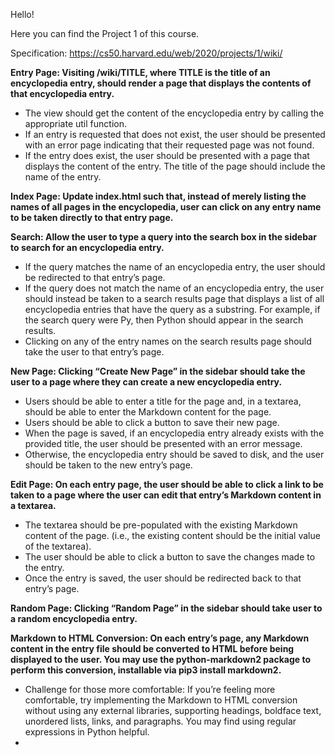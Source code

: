 Hello!

Here you can find the Project 1 of this course.

Specification: https://cs50.harvard.edu/web/2020/projects/1/wiki/

**Entry Page: Visiting /wiki/TITLE, where TITLE is the title of an encyclopedia entry, should render a page that displays the contents of that encyclopedia entry.**
* The view should get the content of the encyclopedia entry by calling the appropriate util function.
* If an entry is requested that does not exist, the user should be presented with an error page indicating that their requested page was not found.
* If the entry does exist, the user should be presented with a page that displays the content of the entry. The title of the page should include the name of the entry.

**Index Page: Update index.html such that, instead of merely listing the names of all pages in the encyclopedia, user can click on any entry name to be taken directly to that entry page.**

**Search: Allow the user to type a query into the search box in the sidebar to search for an encyclopedia entry.**
* If the query matches the name of an encyclopedia entry, the user should be redirected to that entry’s page.
* If the query does not match the name of an encyclopedia entry, the user should instead be taken to a search results page that displays a list of all encyclopedia entries that have the query as a substring. For example, if the search query were Py, then Python should appear in the search results.
* Clicking on any of the entry names on the search results page should take the user to that entry’s page.

**New Page: Clicking “Create New Page” in the sidebar should take the user to a page where they can create a new encyclopedia entry.**
* Users should be able to enter a title for the page and, in a textarea, should be able to enter the Markdown content for the page.
* Users should be able to click a button to save their new page.
* When the page is saved, if an encyclopedia entry already exists with the provided title, the user should be presented with an error message.
* Otherwise, the encyclopedia entry should be saved to disk, and the user should be taken to the new entry’s page.

**Edit Page: On each entry page, the user should be able to click a link to be taken to a page where the user can edit that entry’s Markdown content in a textarea.**
* The textarea should be pre-populated with the existing Markdown content of the page. (i.e., the existing content should be the initial value of the textarea).
* The user should be able to click a button to save the changes made to the entry.
* Once the entry is saved, the user should be redirected back to that entry’s page.

**Random Page: Clicking “Random Page” in the sidebar should take user to a random encyclopedia entry.**

**Markdown to HTML Conversion: On each entry’s page, any Markdown content in the entry file should be converted to HTML before being displayed to the user. You may use the python-markdown2 package to perform this conversion, installable via pip3 install markdown2.**
* Challenge for those more comfortable: If you’re feeling more comfortable, try implementing the Markdown to HTML conversion without using any external libraries, supporting headings, boldface text, unordered lists, links, and paragraphs. You may find using regular expressions in Python helpful.
* 
